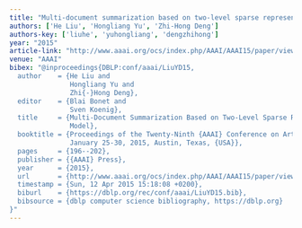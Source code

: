 ```yaml
---
title: "Multi-document summarization based on two-level sparse representation model"
authors: ['He Liu', 'Hongliang Yu', 'Zhi-Hong Deng']
authors-key: ['liuhe', 'yuhongliang', 'dengzhihong']
year: "2015"
article-link: "http://www.aaai.org/ocs/index.php/AAAI/AAAI15/paper/view/9375"
venue: "AAAI"
bibex: "@inproceedings{DBLP:conf/aaai/LiuYD15,
  author    = {He Liu and
               Hongliang Yu and
               Zhi{-}Hong Deng},
  editor    = {Blai Bonet and
               Sven Koenig},
  title     = {Multi-Document Summarization Based on Two-Level Sparse Representation
               Model},
  booktitle = {Proceedings of the Twenty-Ninth {AAAI} Conference on Artificial Intelligence,
               January 25-30, 2015, Austin, Texas, {USA}},
  pages     = {196--202},
  publisher = {{AAAI} Press},
  year      = {2015},
  url       = {http://www.aaai.org/ocs/index.php/AAAI/AAAI15/paper/view/9375},
  timestamp = {Sun, 12 Apr 2015 15:18:08 +0200},
  biburl    = {https://dblp.org/rec/conf/aaai/LiuYD15.bib},
  bibsource = {dblp computer science bibliography, https://dblp.org}
}"
---
```

